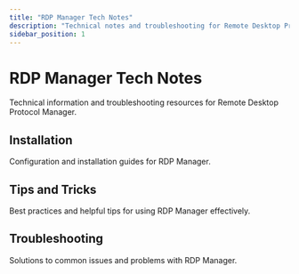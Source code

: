 ```yaml
---
title: "RDP Manager Tech Notes"
description: "Technical notes and troubleshooting for Remote Desktop Protocol Manager"
sidebar_position: 1
---
```


# RDP Manager Tech Notes

Technical information and troubleshooting resources for Remote Desktop Protocol Manager.

## Installation
Configuration and installation guides for RDP Manager.

## Tips and Tricks
Best practices and helpful tips for using RDP Manager effectively.

## Troubleshooting
Solutions to common issues and problems with RDP Manager.